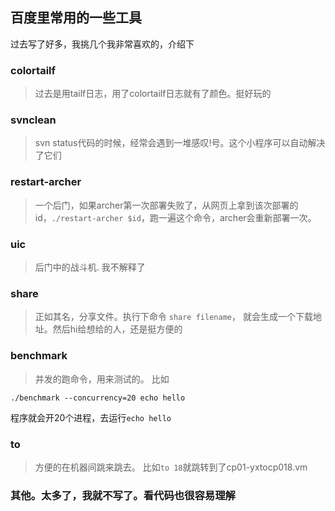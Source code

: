 ## 百度里常用的一些工具
过去写了好多，我挑几个我非常喜欢的，介绍下

### colortailf

>过去是用tailf日志，用了colortailf日志就有了颜色。挺好玩的

### svnclean

>svn status代码的时候，经常会遇到一堆感叹!号。这个小程序可以自动解决了它们

### restart-archer

> 一个后门，如果archer第一次部署失败了，从网页上拿到该次部署的id，`./restart-archer $id`，跑一遍这个命令，archer会重新部署一次。

### uic

>后门中的战斗机. 我不解释了

### share
>正如其名，分享文件。执行下命令 `share filename`， 就会生成一个下载地址。然后hi给想给的人，还是挺方便的

### benchmark
>并发的跑命令，用来测试的。
比如

	./benchmark --concurrency=20 echo hello

程序就会开20个进程，去运行`echo hello`

### to
>方便的在机器间跳来跳去。 比如`to 18`就跳转到了cp01-yxtocp018.vm

### 其他。太多了，我就不写了。看代码也很容易理解
